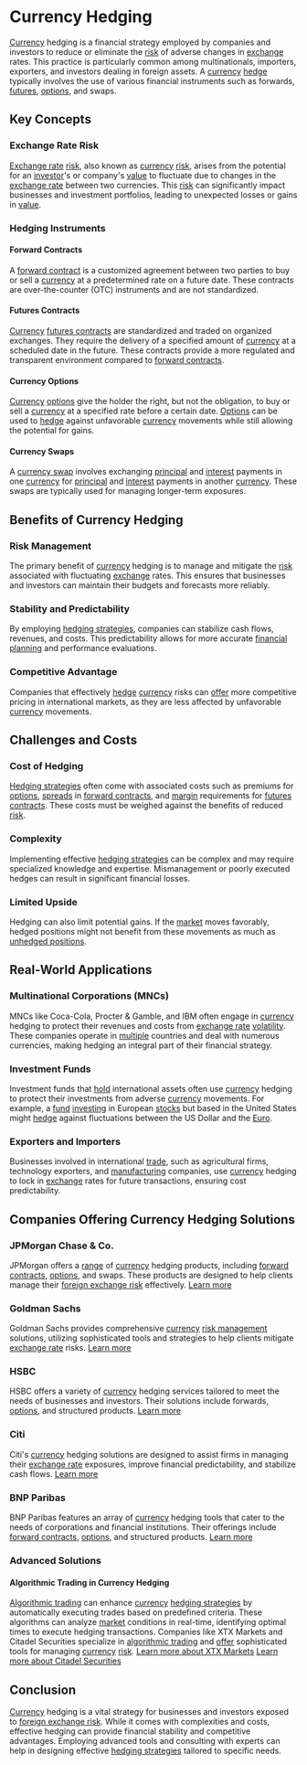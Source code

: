 # Currency Hedging

[Currency](../c/currency.md) hedging is a financial strategy employed by companies and investors to reduce or eliminate the [risk](../r/risk.md) of adverse changes in [exchange](../e/exchange.md) rates. This practice is particularly common among multinationals, importers, exporters, and investors dealing in foreign assets. A [currency](../c/currency.md) [hedge](../h/hedge.md) typically involves the use of various financial instruments such as forwards, [futures](../f/futures.md), [options](../o/options.md), and swaps.

## Key Concepts

### Exchange Rate Risk
[Exchange rate](../e/exchange_rate.md) [risk](../r/risk.md), also known as [currency](../c/currency.md) [risk](../r/risk.md), arises from the potential for an [investor](../i/investor.md)'s or company's [value](../v/value.md) to fluctuate due to changes in the [exchange rate](../e/exchange_rate.md) between two currencies. This [risk](../r/risk.md) can significantly impact businesses and investment portfolios, leading to unexpected losses or gains in [value](../v/value.md).

### Hedging Instruments

#### Forward Contracts
A [forward contract](../f/forward_contract.md) is a customized agreement between two parties to buy or sell a [currency](../c/currency.md) at a predetermined rate on a future date. These contracts are over-the-counter (OTC) instruments and are not standardized.

#### Futures Contracts
[Currency](../c/currency.md) [futures contracts](../f/futures_contracts.md) are standardized and traded on organized exchanges. They require the delivery of a specified amount of [currency](../c/currency.md) at a scheduled date in the future. These contracts provide a more regulated and transparent environment compared to [forward contracts](../f/forward_contracts.md).

#### Currency Options
[Currency](../c/currency.md) [options](../o/options.md) give the holder the right, but not the obligation, to buy or sell a [currency](../c/currency.md) at a specified rate before a certain date. [Options](../o/options.md) can be used to [hedge](../h/hedge.md) against unfavorable [currency](../c/currency.md) movements while still allowing the potential for gains.

#### Currency Swaps
A [currency swap](../c/currency_swap.md) involves exchanging [principal](../p/principal.md) and [interest](../i/interest.md) payments in one [currency](../c/currency.md) for [principal](../p/principal.md) and [interest](../i/interest.md) payments in another [currency](../c/currency.md). These swaps are typically used for managing longer-term exposures.

## Benefits of Currency Hedging

### Risk Management
The primary benefit of [currency](../c/currency.md) hedging is to manage and mitigate the [risk](../r/risk.md) associated with fluctuating [exchange](../e/exchange.md) rates. This ensures that businesses and investors can maintain their budgets and forecasts more reliably.

### Stability and Predictability
By employing [hedging strategies](../h/hedging_strategies.md), companies can stabilize cash flows, revenues, and costs. This predictability allows for more accurate [financial planning](../f/financial_planning.md) and performance evaluations.

### Competitive Advantage
Companies that effectively [hedge](../h/hedge.md) [currency](../c/currency.md) risks can [offer](../o/offer.md) more competitive pricing in international markets, as they are less affected by unfavorable [currency](../c/currency.md) movements.

## Challenges and Costs

### Cost of Hedging
[Hedging strategies](../h/hedging_strategies.md) often come with associated costs such as premiums for [options](../o/options.md), [spreads](../s/spreads.md) in [forward contracts](../f/forward_contracts.md), and [margin](../m/margin.md) requirements for [futures contracts](../f/futures_contracts.md). These costs must be weighed against the benefits of reduced [risk](../r/risk.md).

### Complexity
Implementing effective [hedging strategies](../h/hedging_strategies.md) can be complex and may require specialized knowledge and expertise. Mismanagement or poorly executed hedges can result in significant financial losses.

### Limited Upside
Hedging can also limit potential gains. If the [market](../m/market.md) moves favorably, hedged positions might not benefit from these movements as much as [unhedged positions](../u/unhedged_positions.md).

## Real-World Applications

### Multinational Corporations (MNCs)
MNCs like Coca-Cola, Procter & Gamble, and IBM often engage in [currency](../c/currency.md) hedging to protect their revenues and costs from [exchange rate](../e/exchange_rate.md) [volatility](../v/volatility.md). These companies operate in [multiple](../m/multiple.md) countries and deal with numerous currencies, making hedging an integral part of their financial strategy.

### Investment Funds
Investment funds that [hold](../h/hold.md) international assets often use [currency](../c/currency.md) hedging to protect their investments from adverse [currency](../c/currency.md) movements. For example, a [fund](../f/fund.md) [investing](../i/investing.md) in European [stocks](../s/stock.md) but based in the United States might [hedge](../h/hedge.md) against fluctuations between the US Dollar and the [Euro](../e/euro.md).

### Exporters and Importers
Businesses involved in international [trade](../t/trade.md), such as agricultural firms, technology exporters, and [manufacturing](../m/manufacturing.md) companies, use [currency](../c/currency.md) hedging to lock in [exchange](../e/exchange.md) rates for future transactions, ensuring cost predictability.

## Companies Offering Currency Hedging Solutions

### JPMorgan Chase & Co.
JPMorgan offers a [range](../r/range.md) of [currency](../c/currency.md) hedging products, including [forward contracts](../f/forward_contracts.md), [options](../o/options.md), and swaps. These products are designed to help clients manage their [foreign exchange risk](../f/foreign_exchange_risk.md) effectively.
[Learn more](https://www.jpmorgan.com/solutions/cib/markets/currencies)

### Goldman Sachs
Goldman Sachs provides comprehensive [currency](../c/currency.md) [risk management](../r/risk_management.md) solutions, utilizing sophisticated tools and strategies to help clients mitigate [exchange rate](../e/exchange_rate.md) risks.
[Learn more](https://www.goldmansachs.com/)

### HSBC
HSBC offers a variety of [currency](../c/currency.md) hedging services tailored to meet the needs of businesses and investors. Their solutions include forwards, [options](../o/options.md), and structured products.
[Learn more](https://www.business.hsbc.com/foreign-exchange/currency-hedging)

### Citi
Citi's [currency](../c/currency.md) hedging solutions are designed to assist firms in managing their [exchange rate](../e/exchange_rate.md) exposures, improve financial predictability, and stabilize cash flows.
[Learn more](https://www.citibank.com/commercialbank/solutions/foreigncurrency/index.jsp)

### BNP Paribas
BNP Paribas features an array of [currency](../c/currency.md) hedging tools that cater to the needs of corporations and financial institutions. Their offerings include [forward contracts](../f/forward_contracts.md), [options](../o/options.md), and structured products.
[Learn more](https://cib.bnpparibas.com/)

### Advanced Solutions

#### Algorithmic Trading in Currency Hedging
[Algorithmic trading](../a/algorithmic_trading.md) can enhance [currency](../c/currency.md) [hedging strategies](../h/hedging_strategies.md) by automatically executing trades based on predefined criteria. These algorithms can analyze [market](../m/market.md) conditions in real-time, identifying optimal times to execute hedging transactions. Companies like XTX Markets and Citadel Securities specialize in [algorithmic trading](../a/algorithmic_trading.md) and [offer](../o/offer.md) sophisticated tools for managing [currency](../c/currency.md) [risk](../r/risk.md).
[Learn more about XTX Markets](https://www.xtxmarkets.com/)
[Learn more about Citadel Securities](https://www.citadelsecurities.com/)

## Conclusion
[Currency](../c/currency.md) hedging is a vital strategy for businesses and investors exposed to [foreign exchange risk](../f/foreign_exchange_risk.md). While it comes with complexities and costs, effective hedging can provide financial stability and competitive advantages. Employing advanced tools and consulting with experts can help in designing effective [hedging strategies](../h/hedging_strategies.md) tailored to specific needs.